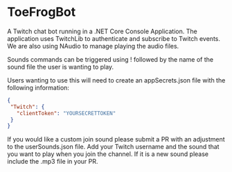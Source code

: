 # ToeFrogBot

A Twitch chat bot running in a .NET Core Console Application. The application uses TwitchLib to authenticate and subscribe to Twitch events. We are also using NAudio to manage playing the audio files. 

Sounds commands can be triggered using ! followed by the name of the sound file the user is wanting to play.

Users wanting to use this will need to create an appSecrets.json file with the following information:

 ```JSON
 {
  "Twitch": {
    "clientToken": "YOURSECRETTOKEN"
  }
}
 ```
If you would like a custom join sound please submit a PR with an adjustment to the userSounds.json file. Add your Twitch username and the sound that you want to play when you join the channel. If it is a new sound please include the .mp3 file in your PR.
